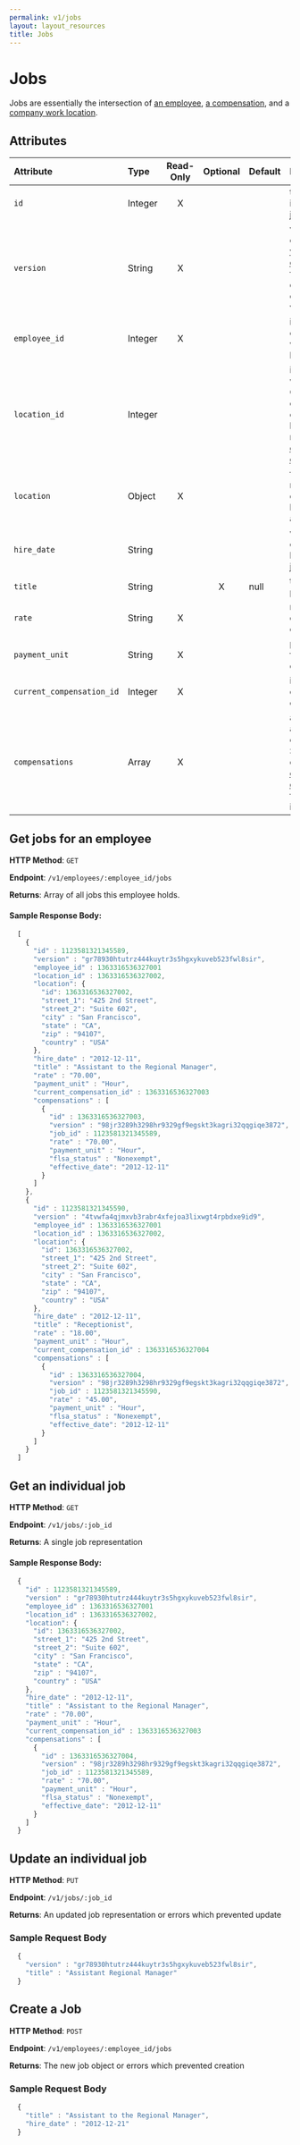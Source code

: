 ```yaml
---
permalink: v1/jobs
layout: layout_resources
title: Jobs
---
```


# Jobs

Jobs are essentially the intersection of <a href="/v1/employees">an employee</a>, <a href="/v1/compensations">a compensation</a>, and a <a href="/v1/companies">company work location</a>.

## Attributes

| Attribute                     | Type              | Read-Only | Optional | Default | Description
| :----------                   |:-------------     |:---------:|:--------:|:--------|:-------------
| `id`                          | Integer           |     X     |          |         | the unique identifier of this job
| `version`                     | String            |     X     |          |         | version of this object. See <a href="/v1/considerations/versioning/">the versioning documentation</a> for a more in depth explaination of versions
| `employee_id`                 | Integer           |     X     |          |         | id for the employee to which this job belongs
| `location_id`                 | Integer           |           |          |         | id for this job's work location. Corresponds to one of the company's locations returned via the <a href="/v1/companies">company endpoints</a>.
| `location`                    | Object            |     X     |          |         | full representation of the location's address
| `hire_date`                   | String            |           |          |         | when the employee was hired for this job
| `title`                       | String            |           |    X     | null    | the title for this position
| `rate`                        | String            |     X     |          |         | rate for the current compensation
| `payment_unit`                | String            |     X     |          |         | payment unit for the current compensation
| `current_compensation_id`     | Integer           |     X     |          |         | id for the currently active compensation
| `compensations`               | Array             |     X     |          |         | array of all associated compensations. See the complete <a href="/v1/compensations">compensation documentation</a> for more information.

## Get jobs for an employee

**HTTP Method**: `GET`

**Endpoint**: `/v1/employees/:employee_id/jobs`

**Returns**: Array of all jobs this employee holds.

#### Sample Response Body:

```javascript
  [
    {
      "id" : 1123581321345589,
      "version" : "gr78930htutrz444kuytr3s5hgxykuveb523fwl8sir",
      "employee_id" : 1363316536327001
      "location_id" : 1363316536327002,
      "location": {
        "id": 1363316536327002,
        "street_1": "425 2nd Street",
        "street_2": "Suite 602",
        "city" : "San Francisco",
        "state" : "CA",
        "zip" : "94107",
        "country" : "USA"
      },
      "hire_date" : "2012-12-11",
      "title" : "Assistant to the Regional Manager",
      "rate" : "70.00",
      "payment_unit" : "Hour",
      "current_compensation_id" : 1363316536327003
      "compensations" : [
        {
          "id" : 1363316536327003,
          "version" : "98jr3289h3298hr9329gf9egskt3kagri32qqgiqe3872",
          "job_id" : 1123581321345589,
          "rate" : "70.00",
          "payment_unit" : "Hour",
          "flsa_status" : "Nonexempt",
          "effective_date": "2012-12-11"
        }
      ]
    },
    {
      "id" : 1123581321345590,
      "version" : "4tvwfa4qjmxvb3rabr4xfejoa3lixwgt4rpbdxe9id9",
      "employee_id" : 1363316536327001
      "location_id" : 1363316536327002,
      "location": {
        "id": 1363316536327002,
        "street_1": "425 2nd Street",
        "street_2": "Suite 602",
        "city" : "San Francisco",
        "state" : "CA",
        "zip" : "94107",
        "country" : "USA"
      },
      "hire_date" : "2012-12-11",
      "title" : "Receptionist",
      "rate" : "18.00",
      "payment_unit" : "Hour",
      "current_compensation_id" : 1363316536327004
      "compensations" : [
        {
          "id" : 1363316536327004,
          "version" : "98jr3289h3298hr9329gf9egskt3kagri32qqgiqe3872",
          "job_id" : 1123581321345590,
          "rate" : "45.00",
          "payment_unit" : "Hour",
          "flsa_status" : "Nonexempt",
          "effective_date": "2012-12-11"
        }
      ]
    }
  ]
```

## Get an individual job

**HTTP Method**: `GET`

**Endpoint**: `/v1/jobs/:job_id`

**Returns**: A single job representation

#### Sample Response Body:


```javascript
  {
    "id" : 1123581321345589,
    "version" : "gr78930htutrz444kuytr3s5hgxykuveb523fwl8sir",
    "employee_id" : 1363316536327001
    "location_id" : 1363316536327002,
    "location": {
      "id": 1363316536327002,
      "street_1": "425 2nd Street",
      "street_2": "Suite 602",
      "city" : "San Francisco",
      "state" : "CA",
      "zip" : "94107",
      "country" : "USA"
    },
    "hire_date" : "2012-12-11",
    "title" : "Assistant to the Regional Manager",
    "rate" : "70.00",
    "payment_unit" : "Hour",
    "current_compensation_id" : 1363316536327003
    "compensations" : [
      {
        "id" : 1363316536327004,
        "version" : "98jr3289h3298hr9329gf9egskt3kagri32qqgiqe3872",
        "job_id" : 1123581321345589,
        "rate" : "70.00",
        "payment_unit" : "Hour",
        "flsa_status" : "Nonexempt",
        "effective_date": "2012-12-11"
      }
    ]
  }
```

## Update an individual job

**HTTP Method**: `PUT`

**Endpoint**: `/v1/jobs/:job_id`

**Returns**: An updated job representation or errors which prevented update

### Sample Request Body

```javascript
  {
    "version" : "gr78930htutrz444kuytr3s5hgxykuveb523fwl8sir",
    "title" : "Assistant Regional Manager"
  }
```

## Create a Job

**HTTP Method**: `POST`

**Endpoint**: `/v1/employees/:employee_id/jobs`

**Returns**: The new job object or errors which prevented creation

### Sample Request Body

```javascript
  {
    "title" : "Assistant to the Regional Manager",
    "hire_date" : "2012-12-21"
  }
```
